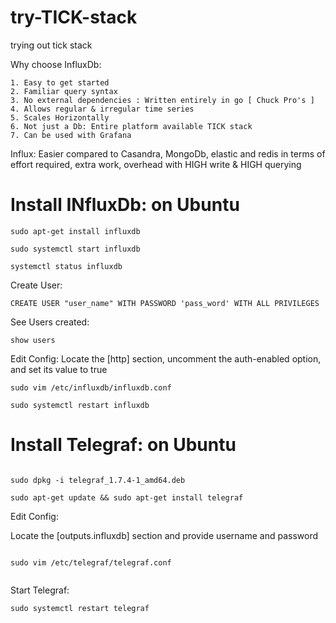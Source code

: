 # try-TICK-stack
trying out tick stack

Why choose InfluxDb:

	1. Easy to get started
	2. Familiar query syntax
	3. No external dependencies : Written entirely in go [ Chuck Pro's ]
	4. Allows regular & irregular time series
	5. Scales Horizontally
	6. Not just a Db: Entire platform available TICK stack
	7. Can be used with Grafana

Influx: Easier compared to Casandra, MongoDb, elastic and redis in terms of effort required, extra work, overhead with HIGH write & HIGH querying 


# Install INfluxDb: on Ubuntu

```
sudo apt-get install influxdb

sudo systemctl start influxdb

systemctl status influxdb

```

Create User:


```
CREATE USER "user_name" WITH PASSWORD 'pass_word' WITH ALL PRIVILEGES

```
See Users created:


```
show users

```
Edit Config: Locate the [http] section, uncomment the auth-enabled option, and set its value to true 


```
sudo vim /etc/influxdb/influxdb.conf 
```

```
sudo systemctl restart influxdb
```



# Install Telegraf: on Ubuntu


``` wget https://dl.influxdata.com/telegraf/releases/telegraf_1.7.4-1_amd64.deb

sudo dpkg -i telegraf_1.7.4-1_amd64.deb

sudo apt-get update && sudo apt-get install telegraf 
```


Edit Config:

Locate the [outputs.influxdb] section and provide username and password


```

sudo vim /etc/telegraf/telegraf.conf


```

Start Telegraf:


```
sudo systemctl restart telegraf

```
